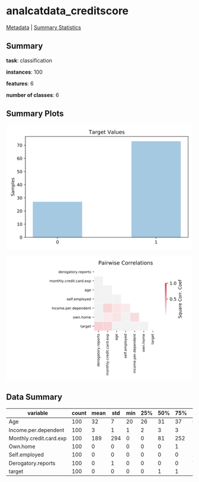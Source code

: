 # analcatdata_creditscore

[Metadata](metadata.yaml) | [Summary Statistics](summary_stats.csv)

## Summary

**task**: classification

**instances**: 100

**features**: 6

**number of classes**: 6

## Summary Plots

![Labels](label.svg)

![Corr](corr.svg)

## Data Summary

|	variable	|	count	|	mean	|	std	|	min	|	25%	|	50%	|	75%	|	max|
| --- | --- | --- | --- | --- | --- | --- | --- | --- |
|	Age	|	100	|	32	|	7	|	20	|	26	|	31	|	37	|	55
|	Income.per.dependent	|	100	|	3	|	1	|	1	|	2	|	3	|	3	|	10
|	Monthly.credit.card.exp	|	100	|	189	|	294	|	0	|	0	|	81	|	252	|	1898
|	Own.home	|	100	|	0	|	0	|	0	|	0	|	0	|	1	|	1
|	Self.employed	|	100	|	0	|	0	|	0	|	0	|	0	|	0	|	1
|	Derogatory.reports	|	100	|	0	|	1	|	0	|	0	|	0	|	0	|	7
|	target	|	100	|	0	|	0	|	0	|	0	|	1	|	1	|	1

